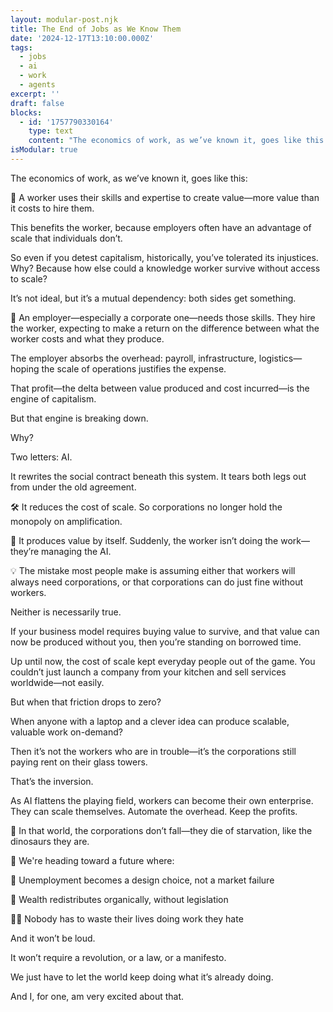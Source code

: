 ```yaml
---
layout: modular-post.njk
title: The End of Jobs as We Know Them
date: '2024-12-17T13:10:00.000Z'
tags:
  - jobs
  - ai
  - work
  - agents
excerpt: ''
draft: false
blocks:
  - id: '1757790330164'
    type: text
    content: "The economics of work, as we’ve known it, goes like this:\n\n\U0001F4BC A worker uses their skills and expertise to create value—more value than it costs to hire them.\n\nThis benefits the worker, because employers often have an advantage of scale that individuals don’t.\n\nSo even if you detest capitalism, historically, you’ve tolerated its injustices. Why? Because how else could a knowledge worker survive without access to scale?\n\nIt’s not ideal, but it’s a mutual dependency: both sides get something.\n\n\U0001F3E2 An employer—especially a corporate one—needs those skills. They hire the worker, expecting to make a return on the difference between what the worker costs and what they produce.\n\nThe employer absorbs the overhead: payroll, infrastructure, logistics—hoping the scale of operations justifies the expense.\n\nThat profit—the delta between value produced and cost incurred—is the engine of capitalism.\n\nBut that engine is breaking down.\n\nWhy?\n\nTwo letters: AI.\n\nIt rewrites the social contract beneath this system. It tears both legs out from under the old agreement.\n\n\U0001F6E0️ It reduces the cost of scale. So corporations no longer hold the monopoly on amplification.\n\n\U0001F916 It produces value by itself. Suddenly, the worker isn’t doing the work—they’re managing the AI.\n\n\U0001F4A1 The mistake most people make is assuming either that workers will always need corporations, or that corporations can do just fine without workers.\n\nNeither is necessarily true.\n\nIf your business model requires buying value to survive, and that value can now be produced without you, then you’re standing on borrowed time.\n\nUp until now, the cost of scale kept everyday people out of the game. You couldn’t just launch a company from your kitchen and sell services worldwide—not easily.\n\nBut when that friction drops to zero?\n\nWhen anyone with a laptop and a clever idea can produce scalable, valuable work on-demand?\n\nThen it’s not the workers who are in trouble—it’s the corporations still paying rent on their glass towers.\n\nThat’s the inversion.\n\nAs AI flattens the playing field, workers can become their own enterprise. They can scale themselves. Automate the overhead. Keep the profits.\n\n\U0001F9E8 In that world, the corporations don’t fall—they die of starvation, like the dinosaurs they are.\n\n\U0001F52E We're heading toward a future where:\n\n\U0001F6D1 Unemployment becomes a design choice, not a market failure\n\n\U0001F4B8 Wealth redistributes organically, without legislation\n\n\U0001F645‍♀️ Nobody has to waste their lives doing work they hate\n\nAnd it won’t be loud.\n\nIt won’t require a revolution, or a law, or a manifesto.\n\nWe just have to let the world keep doing what it’s already doing.\n\nAnd I, for one, am very excited about that."
isModular: true
---
```

The economics of work, as we’ve known it, goes like this:

💼 A worker uses their skills and expertise to create value—more value than it costs to hire them.

This benefits the worker, because employers often have an advantage of scale that individuals don’t.

So even if you detest capitalism, historically, you’ve tolerated its injustices. Why? Because how else could a knowledge worker survive without access to scale?

It’s not ideal, but it’s a mutual dependency: both sides get something.

🏢 An employer—especially a corporate one—needs those skills. They hire the worker, expecting to make a return on the difference between what the worker costs and what they produce.

The employer absorbs the overhead: payroll, infrastructure, logistics—hoping the scale of operations justifies the expense.

That profit—the delta between value produced and cost incurred—is the engine of capitalism.

But that engine is breaking down.

Why?

Two letters: AI.

It rewrites the social contract beneath this system. It tears both legs out from under the old agreement.

🛠️ It reduces the cost of scale. So corporations no longer hold the monopoly on amplification.

🤖 It produces value by itself. Suddenly, the worker isn’t doing the work—they’re managing the AI.

💡 The mistake most people make is assuming either that workers will always need corporations, or that corporations can do just fine without workers.

Neither is necessarily true.

If your business model requires buying value to survive, and that value can now be produced without you, then you’re standing on borrowed time.

Up until now, the cost of scale kept everyday people out of the game. You couldn’t just launch a company from your kitchen and sell services worldwide—not easily.

But when that friction drops to zero?

When anyone with a laptop and a clever idea can produce scalable, valuable work on-demand?

Then it’s not the workers who are in trouble—it’s the corporations still paying rent on their glass towers.

That’s the inversion.

As AI flattens the playing field, workers can become their own enterprise. They can scale themselves. Automate the overhead. Keep the profits.

🧨 In that world, the corporations don’t fall—they die of starvation, like the dinosaurs they are.

🔮 We're heading toward a future where:

🛑 Unemployment becomes a design choice, not a market failure

💸 Wealth redistributes organically, without legislation

🙅‍♀️ Nobody has to waste their lives doing work they hate

And it won’t be loud.

It won’t require a revolution, or a law, or a manifesto.

We just have to let the world keep doing what it’s already doing.

And I, for one, am very excited about that.
